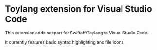 # Toylang extension for Visual Studio Code

This extension adds support for Swiftaff/Toylang to Visual Studio Code.

It currently features basic syntax highlighting and file icons.
